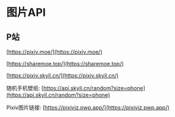 # 图片API

## P站

[https://pixiv.moe/](https://pixiv.moe/)  

[https://sharemoe.top/](https://sharemoe.top/)  

[https://pixiv.skyil.cn/](https://pixiv.skyil.cn/)  

随机手机壁纸: [https://api.skyil.cn/random?size=phone](https://api.skyil.cn/random?size=phone)  

Pixiv图片链接: [https://pixiviz.pwp.app/](https://pixiviz.pwp.app/)



